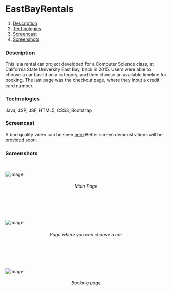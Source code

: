 # EastBayRentals

1. [Description](#description)
2. [Technologies](#technologies)
3. [Screencast](#screencast)
4. [Screenshots](#screenshots)

### Description
This is a rental car project developed for a Computer Science class, at California State University East Bay, back in 2015. Users were able to choose a car based on a category, and then choose an available timeline for booking. The last page was the checkout page, where they input a credit card number.
<br /> 

### Technologies
Java, JSP, JSF, HTML5, CSS3, Bootstrap
<br />

### Screencast
A bad quality video can be seen [here](https://drive.google.com/file/d/1l2qnrRYsvIwyQhgAVaIjXypShPUYBLfk/view?usp=sharing).Better screen demonstrations will be provided soon.
<br /> 

### Screenshots
<br /> 

![image](https://user-images.githubusercontent.com/10034981/36958832-513ae45e-201d-11e8-8adb-993825639425.png)
<h6 align="center">Main Page</h6>
<br/><br/><br/>

![image](https://user-images.githubusercontent.com/10034981/36958830-5100efb0-201d-11e8-8a67-248c6010cf7c.png)
<h6 align="center">Page where you can choose a car</h6>
<br/><br/><br/>

![image](https://user-images.githubusercontent.com/10034981/36958831-511dcb62-201d-11e8-804b-3ba13809877c.png)
<h6 align="center">Booking page</h6>
<br/><br/><br/>

